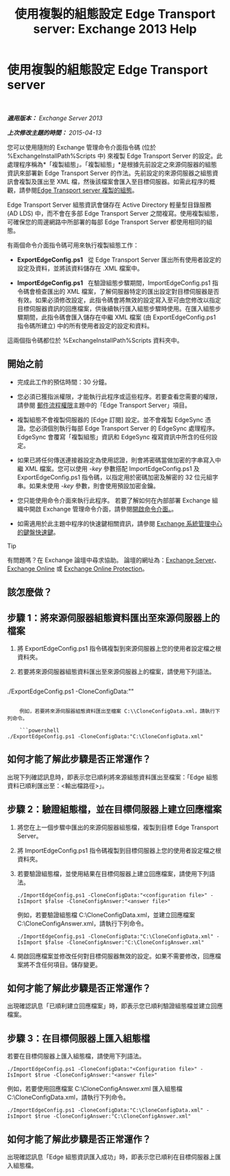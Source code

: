 ﻿---
title: '使用複製的組態設定 Edge Transport server: Exchange 2013 Help'
TOCTitle: 使用複製的組態設定 Edge Transport server
ms:assetid: 0bbc83e3-e5e8-4480-a8a6-15f035360856
ms:mtpsurl: https://technet.microsoft.com/zh-tw/library/Aa996008(v=EXCHG.150)
ms:contentKeyID: 61180447
ms.date: 05/21/2018
mtps_version: v=EXCHG.150
ms.translationtype: MT
---

# 使用複製的組態設定 Edge Transport server

 

_**適用版本：** Exchange Server 2013_

_**上次修改主題的時間：** 2015-04-13_

您可以使用隨附的 Exchange 管理命令介面指令碼 (位於 %ExchangeInstallPath%Scripts 中) 來複製 Edge Transport Server 的設定。此處理程序稱為*「複製組態」*。*「複製組態」*是根據先前設定之來源伺服器的組態資訊來部署新 Edge Transport Server 的作法。先前設定的來源伺服器之組態資訊會複製及匯出至 XML 檔，然後該檔案會匯入至目標伺服器。如需此程序的概觀，請參閱[Edge Transport server 複製的組態](edge-transport-server-cloned-configuration-exchange-2013-help.md)。

Edge Transport Server 組態資訊會儲存在 Active Directory 輕量型目錄服務 (AD LDS) 中，而不會在多部 Edge Transport Server 之間複寫。使用複製組態，可確保您的周邊網路中所部署的每部 Edge Transport Server 都使用相同的組態。

有兩個命令介面指令碼可用來執行複製組態工作：

  - **ExportEdgeConfig.ps1**   從 Edge Transport Server 匯出所有使用者設定的設定及資料，並將該資料儲存在 .XML 檔案中。

  - **ImportEdgeConfig.ps1**   在驗證組態步驟期間，ImportEdgeConfig.ps1 指令碼會檢查匯出的 XML 檔案，了解伺服器特定的匯出設定對目標伺服器是否有效。如果必須修改設定，此指令碼會將無效的設定寫入至可由您修改以指定目標伺服器資訊的回應檔案，供後續執行匯入組態步驟時使用。在匯入組態步驟期間，此指令碼會匯入儲存在中繼 XML 檔案 (由 ExportEdgeConfig.ps1 指令碼所建立) 中的所有使用者設定的設定和資料。

這兩個指令碼都位於 %ExchangeInstallPath%Scripts 資料夾中。

## 開始之前

  - 完成此工作的預估時間：30 分鐘。

  - 您必須已獲指派權限，才能執行此程序或這些程序。若要查看您需要的權限，請參閱 [郵件流程權限](mail-flow-permissions-exchange-2013-help.md)主題中的「Edge Transport Server」項目。

  - 複製組態不會複製伺服器的 \[Edge 訂閱\] 設定。並不會複製 EdgeSync 憑證。您必須個別執行每部 Edge Transport Server 的 EdgeSync 處理程序。EdgeSync 會覆寫「複製組態」資訊和 EdgeSync 複寫資訊中所含的任何設定。

  - 如果已將任何傳送連接器設定為使用認證，則會將密碼當做加密的字串寫入中繼 XML 檔案。您可以使用 *-key* 參數搭配 ImportEdgeConfig.ps1 及 ExportEdgeConfig.ps1 指令碼，以指定用於密碼加密及解密的 32 位元組字串。如果未使用 *-key* 參數，則會使用預設加密金鑰。

  - 您只能使用命令介面來執行此程序。 若要了解如何在內部部署 Exchange 組織中開啟 Exchange 管理命令介面，請參閱[開啟命令介面。](https://technet.microsoft.com/zh-tw/library/dd638134\(v=exchg.150\))。

  - 如需適用於此主題中程序的快速鍵相關資訊，請參閱 [Exchange 系統管理中心的鍵盤快速鍵](keyboard-shortcuts-in-the-exchange-admin-center-exchange-online-protection-help.md)。


> [!TIP]  
> 有問題嗎？在 Exchange 論壇中尋求協助。 論壇的網址為：<a href="https://go.microsoft.com/fwlink/p/?linkid=60612">Exchange Server</a>、 <a href="https://go.microsoft.com/fwlink/p/?linkid=267542">Exchange Online</a> 或 <a href="https://go.microsoft.com/fwlink/p/?linkid=285351">Exchange Online Protection</a>。




## 該怎麼做？

## 步驟 1：將來源伺服器組態資料匯出至來源伺服器上的檔案

1.  將 ExportEdgeConfig.ps1 指令碼複製到來源伺服器上您的使用者設定檔之根資料夾。

2.  若要將來源伺服器組態資料匯出至來源伺服器上的檔案，請使用下列語法。
    
    ```powershell
./ExportEdgeConfig.ps1 -CloneConfigData:"<configuration file>"
```
    
    例如，若要將來源伺服器組態資料匯出至檔案 C:\\CloneConfigData.xml，請執行下列命令。
    
    ```powershell
./ExportEdgeConfig.ps1 -CloneConfigData:"C:\CloneConfigData.xml"
```

## 如何才能了解此步驟是否正常運作？

出現下列確認訊息時，即表示您已順利將來源組態資料匯出至檔案：「Edge 組態資料已順利匯出至：\<輸出檔路徑\>」。

## 步驟 2：驗證組態檔，並在目標伺服器上建立回應檔案

1.  將您在上一個步驟中匯出的來源伺服器組態檔，複製到目標 Edge Transport Server。

2.  將 ImportEdgeConfig.ps1 指令碼複製到目標伺服器上您的使用者設定檔之根資料夾。

3.  若要驗證組態檔，並使用結果在目標伺服器上建立回應檔案，請使用下列語法。
    
        ./ImportEdgeConfig.ps1 -CloneConfigData:"<configuration file>" -IsImport $false -CloneConfigAnswer:"<answer file>"
    
    例如，若要驗證組態檔 C:\\CloneConfigData.xml，並建立回應檔案 C:\\CloneConfigAnswer.xml，請執行下列命令。
    
        ./ImportEdgeConfig.ps1 -CloneConfigData:"C:\CloneConfigData.xml" -IsImport $false -CloneConfigAnswer:"C:\CloneConfigAnswer.xml"

4.  開啟回應檔案並修改任何對目標伺服器無效的設定。如果不需要修改，回應檔案將不含任何項目。儲存變更。

## 如何才能了解此步驟是否正常運作？

出現確認訊息「已順利建立回應檔案」時，即表示您已順利驗證組態檔並建立回應檔案。

## 步驟 3：在目標伺服器上匯入組態檔

若要在目標伺服器上匯入組態檔，請使用下列語法。

    ./ImportEdgeConfig.ps1 -CloneConfigData:"<Configuration file>" -IsImport $true -CloneConfigAnswer:"<answer file>"

例如，若要使用回應檔案 C:\\CloneConfigAnswer.xml 匯入組態檔 C:\\CloneConfigData.xml，請執行下列命令。

    ./ImportEdgeConfig.ps1 -CloneConfigData:"C:\CloneConfigData.xml" -IsImport $true -CloneConfigAnswer:"C:\CloneConfigAnswer.xml"

## 如何才能了解此步驟是否正常運作？

出現確認訊息「Edge 組態資訊匯入成功」時，即表示您已順利在目標伺服器上匯入組態檔。

